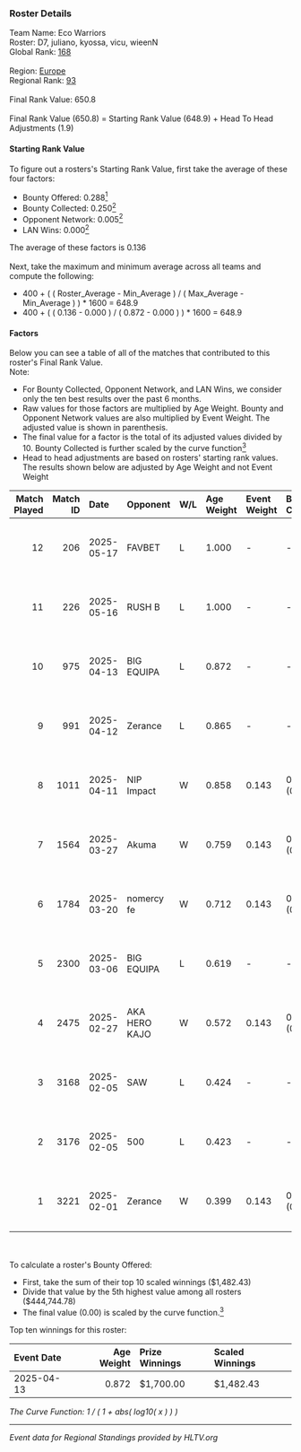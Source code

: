### Roster Details<br />
Team Name: Eco Warriors<br />
Roster: D7, juliano, kyossa, vicu, wieenN<br />
Global Rank: [168](../../standings_global_2025_06_02.md)<br />
<br />
Region: [Europe]( ../../standings_europe_2025_06_02.md)<br />
Regional Rank: [93]( ../../standings_europe_2025_06_02.md)<br />
<br />
Final Rank Value:  650.8<br />
<br />
Final Rank Value (650.8) = Starting Rank Value (648.9) + Head To Head Adjustments (1.9)<br />

#### Starting Rank Value<br />
To figure out a rosters's Starting Rank Value, first take the average of these four factors:<br />
- Bounty Offered: 0.288[<sup>1</sup>](#table2)
- Bounty Collected: 0.250[<sup>2</sup>](#table1)
- Opponent Network: 0.005[<sup>2</sup>](#table1)
- LAN Wins: 0.000[<sup>2</sup>](#table1)

The average of these factors is 0.136<br />
<br />
Next, take the maximum and minimum average across all teams and compute the following:<br />
- 400 + ( ( Roster_Average - Min_Average ) / ( Max_Average - Min_Average ) ) * 1600 = 648.9
- 400 + ( ( 0.136 - 0.000 ) / ( 0.872 - 0.000 ) ) * 1600 = 648.9


#### Factors<br />
Below you can see a table of all of the matches that contributed to this roster's Final Rank Value.<br />
Note:<br />

- For Bounty Collected, Opponent Network, and LAN Wins, we consider only the ten best results over the past 6 months.
- Raw values for those factors are multiplied by Age Weight. Bounty and Opponent Network values are also multiplied by Event Weight. The adjusted value is shown in parenthesis.
- The final value for a factor is the total of its adjusted values divided by 10. Bounty Collected is further scaled by the curve function[<sup>3</sup>](#curveFunction)
- Head to head adjustments are based on rosters' starting rank values. The results shown below are adjusted by Age Weight and not Event Weight
<span id="table1"></span><br />


| Match Played | Match ID | Date       | Opponent      | W/L | Age Weight | Event Weight | Bounty Collected | Opponent Network | LAN Wins  | H2H Adj. | Roster                             |
| -: | -: | :- | :- | :- | :- | :- | :- | :- | :- | -: | :- |
|           12 |      206 | 2025-05-17 | FAVBET        | L   | 1.000      | -            | -                | -                | -         |    -6.50 | D7, juliano, kyossa, vicu, wieenN  |
|           11 |      226 | 2025-05-16 | RUSH B        | L   | 1.000      | -            | -                | -                | -         |    -6.30 | D7, juliano, kyossa, vicu, wieenN  |
|           10 |      975 | 2025-04-13 | BIG EQUIPA    | L   | 0.872      | -            | -                | -                | -         |   -14.19 | D7, juliano, kyossa, vicu, wieenN  |
|            9 |      991 | 2025-04-12 | Zerance       | L   | 0.865      | -            | -                | -                | -         |    -9.94 | D7, juliano, kyossa, vicu, wieenN  |
|            8 |     1011 | 2025-04-11 | NIP Impact    | W   | 0.858      | 0.143        | 0.060 (0.007)    | 0.198 (0.024)    | 0 (0.000) |    20.03 | D7, juliano, kyossa, vicu, wieenN  |
|            7 |     1564 | 2025-03-27 | Akuma         | W   | 0.759      | 0.143        | 0.002 (0.000)    | 0.042 (0.005)    | 0 (0.000) |     9.85 | D7, juliano, kyossa, vicu, wieenN  |
|            6 |     1784 | 2025-03-20 | nomercy fe    | W   | 0.712      | 0.143        | 0.002 (0.000)    | 0.018 (0.002)    | 0 (0.000) |     6.95 | D7, juliano, kyossa, vicu, wieenN  |
|            5 |     2300 | 2025-03-06 | BIG EQUIPA    | L   | 0.619      | -            | -                | -                | -         |   -10.48 | D7, juliano, kyossa, vicu, wieenN  |
|            4 |     2475 | 2025-02-27 | AKA HERO KAJO | W   | 0.572      | 0.143        | 0.003 (0.000)    | 0.081 (0.007)    | 0 (0.000) |     8.03 | D7, juliano, kyossa, vicu, wieenN  |
|            3 |     3168 | 2025-02-05 | SAW           | L   | 0.424      | -            | -                | -                | -         |    -0.99 | Angelka, D7, juliano, kyossa, vicu |
|            2 |     3176 | 2025-02-05 | 500           | L   | 0.423      | -            | -                | -                | -         |    -2.75 | Angelka, D7, juliano, kyossa, vicu |
|            1 |     3221 | 2025-02-01 | Zerance       | W   | 0.399      | 0.143        | 0.038 (0.002)    | 0.182 (0.010)    | 0 (0.000) |     8.14 | D7, juliano, kyossa, vicu, wieenN  |

<br />
<span id="table2"></span><br />
To calculate a roster's Bounty Offered:<br />

- First, take the sum of their top 10 scaled winnings ($1,482.43)
- Divide that value by the 5th highest value among all rosters ($444,744.78)
- The final value (0.00) is scaled by the curve function.[<sup>3</sup>](#curveFunction)

Top ten winnings for this roster:<br />

| Event Date | Age Weight | Prize Winnings | Scaled Winnings |
| :- | -: | :- | :- |
| 2025-04-13 |      0.872 | $1,700.00      | $1,482.43       |


<span id="curveFunction"></span>_The Curve Function: 1 / ( 1 + abs( log10( x ) ) )_<br />

---
_Event data for Regional Standings provided by HLTV.org_<br />
